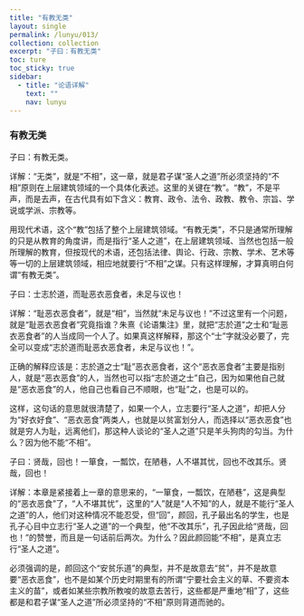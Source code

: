 ```yaml
---
title: "有教无类"
layout: single
permalink: /lunyu/013/
collection: collection
excerpt: "子曰：有教无类"
toc: ture
toc_sticky: true
sidebar:
  - title: "论语详解"
    text: ""
    nav: lunyu
---
```


### 有教无类

子曰：有教无类。

详解：“无类”，就是“不相”，这一章，就是君子谋“圣人之道”所必须坚持的“不相”原则在上层建筑领域的一个具体化表述。这里的关键在“教”。“教”，不是平声，而是去声，在古代具有如下含义：教育、政令、法令、政教、教令、宗旨、学说或学派、宗教等。

用现代术语，这个“教”包括了整个上层建筑领域。“有教无类”，不只是通常所理解的只是从教育的角度讲，而是指行“圣人之道”，在上层建筑领域、当然也包括一般所理解的教育，但按现代的术语，还包括法律、舆论、行政、宗教、学术、艺术等等一切的上层建筑领域，相应地就要行“不相”之谋。只有这样理解，才算真明白何谓“有教无类”。

子曰：士志於道，而耻恶衣恶食者，未足与议也！

详解：“耻恶衣恶食者”，就是“相”，当然就“未足与议也！”不过这里有一个问题，就是“耻恶衣恶食者”究竟指谁？朱熹《论语集注》里，就把“志於道”之士和“耻恶衣恶食者”的人当成同一个人了。如果真这样解释，那这个“士”字就没必要了，完全可以变成“志於道而耻恶衣恶食者，未足与议也！”。

正确的解释应该是：志於道之士“耻”恶衣恶食者，这个“恶衣恶食者”主要是指别人，就是“恶衣恶食”的人，当然也可以指“志於道之士”自己，因为如果他自己就是“恶衣恶食”的人，他自己也看自己不顺眼，也“耻”之，也是可以的。

这样，这句话的意思就很清楚了，如果一个人，立志要行“圣人之道”，却把人分为“好衣好食”、“恶衣恶食”两类人，也就是以贫富划分人，而选择以“恶衣恶食”也就是穷人为耻，远离他们，那这种人谈论的“圣人之道”只是羊头狗肉的勾当。为什么？因为他不能“不相”。

子曰：贤哉，回也！一箪食，一瓢饮，在陋巷，人不堪其忧，回也不改其乐。贤哉，回也！

详解：本章是紧接着上一章的意思来的，“一箪食，一瓢饮，在陋巷”，这是典型的“恶衣恶食”了，“人不堪其忧”，这里的“人”就是“人不知”的人，就是不能行“圣人之道”的人，他们对这种情况不能忍受，但“回”，颜回，孔子最出名的学生，也是孔子心目中立志行“圣人之道”的一个典型，他“不改其乐”，孔子因此给“贤哉，回也！”的赞誉，而且是一句话前后两次。为什么？因此颜回能“不相”，是真立志行“圣人之道”。

必须强调的是，颜回这个“安贫乐道”的典型，并不是故意去“贫”，并不是故意要“恶衣恶食”，也不是如某个历史时期里有的所谓“宁要社会主义的草、不要资本主义的苗”，或者如某些宗教所教唆的故意去苦行，这些都是严重地“相”了，这些都是和君子谋“圣人之道”所必须坚持的“不相”原则背道而驰的。